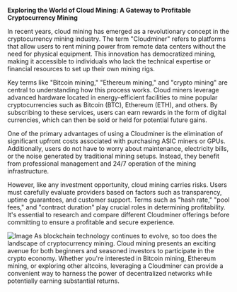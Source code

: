 **Exploring the World of Cloud Mining: A Gateway to Profitable Cryptocurrency Mining**

In recent years, cloud mining has emerged as a revolutionary concept in the cryptocurrency mining industry. The term "Cloudminer" refers to platforms that allow users to rent mining power from remote data centers without the need for physical equipment. This innovation has democratized mining, making it accessible to individuals who lack the technical expertise or financial resources to set up their own mining rigs. 

Key terms like "Bitcoin mining," "Ethereum mining," and "crypto mining" are central to understanding how this process works. Cloud miners leverage advanced hardware located in energy-efficient facilities to mine popular cryptocurrencies such as Bitcoin (BTC), Ethereum (ETH), and others. By subscribing to these services, users can earn rewards in the form of digital currencies, which can then be sold or held for potential future gains.

One of the primary advantages of using a Cloudminer is the elimination of significant upfront costs associated with purchasing ASIC miners or GPUs. Additionally, users do not have to worry about maintenance, electricity bills, or the noise generated by traditional mining setups. Instead, they benefit from professional management and 24/7 operation of the mining infrastructure.

However, like any investment opportunity, cloud mining carries risks. Users must carefully evaluate providers based on factors such as transparency, uptime guarantees, and customer support. Terms such as "hash rate," "pool fees," and "contract duration" play crucial roles in determining profitability. It's essential to research and compare different Cloudminer offerings before committing to ensure a profitable and secure experience.


![Image](https://github.com/user-attachments/assets/31692037-0104-4703-abd1-696b6a7dd41b)
As blockchain technology continues to evolve, so too does the landscape of cryptocurrency mining. Cloud mining presents an exciting avenue for both beginners and seasoned investors to participate in the crypto economy. Whether you're interested in Bitcoin mining, Ethereum mining, or exploring other altcoins, leveraging a Cloudminer can provide a convenient way to harness the power of decentralized networks while potentially earning substantial returns.